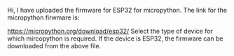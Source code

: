  Hi,
I have uploaded the firmware for ESP32 for micropython.
The link for the micropython firwmare is:

https://micropython.org/download/esp32/
Select the type of device for which mircopython is required.
If the device is ESP32, the firmware can be downloaded from the above file.
<!---
VinayakSingh77/VinayakSingh77 is a ✨ special ✨ repository because its `README.md` (this file) appears on your GitHub profile.
You can click the Preview link to take a look at your changes.
--->
